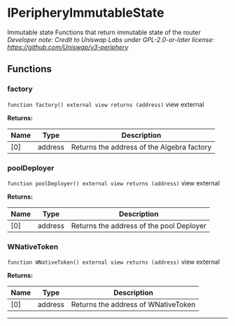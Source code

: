 

# IPeripheryImmutableState


Immutable state
Functions that return immutable state of the router
*Developer note: Credit to Uniswap Labs under GPL-2.0-or-later license:
https://github.com/Uniswap/v3-periphery*




## Functions
### factory


`function factory() external view returns (address)` view external






**Returns:**

| Name | Type | Description |
| ---- | ---- | ----------- |
| [0] | address | Returns the address of the Algebra factory |

### poolDeployer


`function poolDeployer() external view returns (address)` view external






**Returns:**

| Name | Type | Description |
| ---- | ---- | ----------- |
| [0] | address | Returns the address of the pool Deployer |

### WNativeToken


`function WNativeToken() external view returns (address)` view external






**Returns:**

| Name | Type | Description |
| ---- | ---- | ----------- |
| [0] | address | Returns the address of WNativeToken |





---

